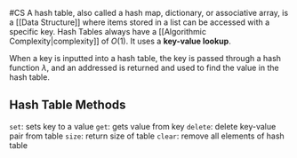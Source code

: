 #CS 
A hash table, also called a hash map, dictionary, or associative array, is a [[Data Structure]] where items stored in a list can be accessed with a specific key. Hash Tables always have a [[Algorithmic Complexity|complexity]] of $O(1)$. It uses a **key-value lookup**.

When a key is inputted into a hash table, the key is passed through a hash function $\lambda$, and an addressed is returned and used to find the value in the hash table.
## Hash Table Methods
`set`: sets key to a value
`get`: gets value from key
`delete`: delete key-value pair from table
`size`: return size of table
`clear`: remove all elements of hash table
